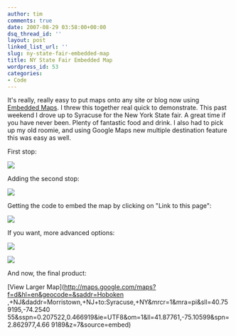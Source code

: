 ```yaml
---
author: tim
comments: true
date: 2007-08-29 03:58:00+00:00
dsq_thread_id: ''
layout: post
linked_list_url: ''
slug: ny-state-fair-embedded-map
title: NY State Fair Embedded Map
wordpress_id: 53
categories:
- Code
---
```


It's really, really easy to put maps onto any site or blog now using [Embedded
Maps](http://google-latlong.blogspot.com/2007/08/youtube-style-embeddable-maps_21.html). I threw this together real quick to demonstrate. This past
weekend I drove up to Syracuse for the New York State fair. A great time if
you have never been. Plenty of fantastic food and drink. I also had to pick up
my old roomie, and using Google Maps new multiple destination feature this was
easy as well.  
  
First stop:  
  
![](http://lh6.google.com/timothy.broder/RtTt55E6BVI/AAAAAAAAKo0/w16pCqdM2ZU/s400/emap1.gif?imgdl=1)  
  
Adding the second stop:  
  
![](http://lh3.google.com/timothy.broder/RtTt6JE6BWI/AAAAAAAAKo8/gWekdVwBTkM/s400/emap2.gif?imgdl=1)  
  
Getting the code to embed the map by clicking on "Link to this page":  
  
![](http://lh3.google.com/timothy.broder/RtTt6JE6BXI/AAAAAAAAKpE/HbyVJXrzdoc/s400/emap3.gif?imgdl=1)  
  
If you want, more advanced options:  
  
![](http://lh5.google.com/timothy.broder/RtTuupE6BaI/AAAAAAAAKpg/l7pzHKuWAbo/s400/emap4.gif?imgdl=1)  
  
![](http://lh3.google.com/timothy.broder/RtTt6JE6BZI/AAAAAAAAKpU/-pr_1w9SUe0/s400/emap5.gif?imgdl=1)  
  
And now, the final product:  
  
  
[View Larger Map](http://maps.google.com/maps?f=d&hl=en&geocode=&saddr=Hoboken
,+NJ&daddr=Morristown,+NJ+to:Syracuse,+NY&mrcr=1&mra=pi&sll=40.759195,-74.2540
55&sspn=0.207522,0.466919&ie=UTF8&om=1&ll=41.87761,-75.10599&spn=2.862977,4.66
9189&z=7&source=embed)

